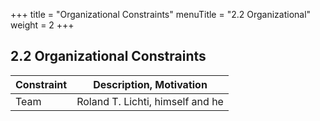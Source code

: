 +++
title = "Organizational Constraints"
menuTitle = "2.2 Organizational"
weight = 2
+++

## 2.2 Organizational Constraints

| Constraint | Description, Motivation |
|---------------|----------------------------|
| Team | Roland T. Lichti, himself and he |
